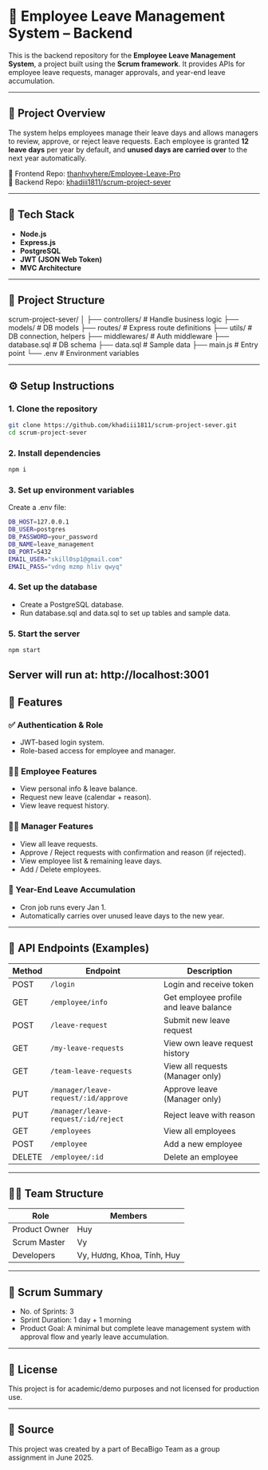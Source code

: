 # 🧾 Employee Leave Management System – Backend

This is the backend repository for the **Employee Leave Management System**, a project built using the **Scrum framework**. It provides APIs for employee leave requests, manager approvals, and year-end leave accumulation.

---

## 📌 Project Overview

The system helps employees manage their leave days and allows managers to review, approve, or reject leave requests. Each employee is granted **12 leave days** per year by default, and **unused days are carried over** to the next year automatically.

🔗 Frontend Repo: [thanhvyhere/Employee-Leave-Pro](https://github.com/thanhvyhere/Employee-Leave-Pro)  
🔗 Backend Repo: [khadiii1811/scrum-project-sever](https://github.com/khadiii1811/scrum-project-sever)

---

## 🚀 Tech Stack

- **Node.js**
- **Express.js**
- **PostgreSQL**
- **JWT (JSON Web Token)**
- **MVC Architecture**

---

## 📁 Project Structure
scrum-project-sever/
│
├── controllers/ # Handle business logic
├── models/ # DB models
├── routes/ # Express route definitions
├── utils/ # DB connection, helpers
├── middlewares/ # Auth middleware
├── database.sql # DB schema
├── data.sql # Sample data
├── main.js # Entry point
└── .env # Environment variables

---

## ⚙️ Setup Instructions

### 1. Clone the repository

```bash
git clone https://github.com/khadiii1811/scrum-project-sever.git
cd scrum-project-sever
```
### 2. Install dependencies
```bash
npm i
```
### 3. Set up environment variables
Create a .env file:
```bash
DB_HOST=127.0.0.1
DB_USER=postgres
DB_PASSWORD=your_password
DB_NAME=leave_management
DB_PORT=5432
EMAIL_USER="skill0sp1@gmail.com"
EMAIL_PASS="vdng mzmp hliv qwyq"
```
### 4. Set up the database
- Create a PostgreSQL database.
- Run database.sql and data.sql to set up tables and sample data.

### 5. Start the server
```bash
npm start
```
Server will run at: http://localhost:3001
---
## 📌 Features
### ✅ Authentication & Role
- JWT-based login system.
- Role-based access for employee and manager.

### 👨‍💼 Employee Features
- View personal info & leave balance.
- Request new leave (calendar + reason).
- View leave request history.

### 🧑‍💼 Manager Features
- View all leave requests.
- Approve / Reject requests with confirmation and reason (if rejected).
- View employee list & remaining leave days.
- Add / Delete employees.

### 🔄 Year-End Leave Accumulation
- Cron job runs every Jan 1.
- Automatically carries over unused leave days to the new year.
---
## 📮 API Endpoints (Examples)
| Method | Endpoint                             | Description                            |
| ------ | ------------------------------------ | -------------------------------------- |
| POST   | `/login`                             | Login and receive token                |
| GET    | `/employee/info`                     | Get employee profile and leave balance |
| POST   | `/leave-request`                     | Submit new leave request               |
| GET    | `/my-leave-requests`                 | View own leave request history         |
| GET    | `/team-leave-requests`               | View all requests (Manager only)       |
| PUT    | `/manager/leave-request/:id/approve` | Approve leave (Manager only)           |
| PUT    | `/manager/leave-request/:id/reject`  | Reject leave with reason               |
| GET    | `/employees`                         | View all employees                     |
| POST   | `/employee`                          | Add a new employee                     |
| DELETE | `/employee/:id`                      | Delete an employee                     |

---
## 🧑‍💻 Team Structure
| Role          | Members                    |
| ------------- | -------------------------- |
| Product Owner | Huy                        |
| Scrum Master  | Vy                         |
| Developers    | Vy, Hương, Khoa, Tính, Huy |

---
## 📅 Scrum Summary
- No. of Sprints: 3
- Sprint Duration: 1 day + 1 morning
- Product Goal: A minimal but complete leave management system with approval flow and yearly leave accumulation.
---
## 📜 License
This project is for academic/demo purposes and not licensed for production use.

---
## 🧾 Source
This project was created by a part of BecaBigo Team as a group assignment in June 2025.
